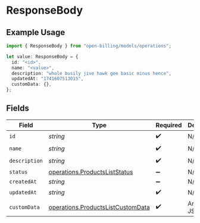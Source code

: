 # ResponseBody

## Example Usage

```typescript
import { ResponseBody } from "open-billing/models/operations";

let value: ResponseBody = {
  id: "<id>",
  name: "<value>",
  description: "whole busily jive hawk gee basic minus hence",
  updatedAt: "1741607513015",
  customData: {},
};
```

## Fields

| Field                                                                                  | Type                                                                                   | Required                                                                               | Description                                                                            |
| -------------------------------------------------------------------------------------- | -------------------------------------------------------------------------------------- | -------------------------------------------------------------------------------------- | -------------------------------------------------------------------------------------- |
| `id`                                                                                   | *string*                                                                               | :heavy_check_mark:                                                                     | N/A                                                                                    |
| `name`                                                                                 | *string*                                                                               | :heavy_check_mark:                                                                     | N/A                                                                                    |
| `description`                                                                          | *string*                                                                               | :heavy_check_mark:                                                                     | N/A                                                                                    |
| `status`                                                                               | [operations.ProductsListStatus](../../models/operations/productsliststatus.md)         | :heavy_minus_sign:                                                                     | N/A                                                                                    |
| `createdAt`                                                                            | *string*                                                                               | :heavy_minus_sign:                                                                     | N/A                                                                                    |
| `updatedAt`                                                                            | *string*                                                                               | :heavy_check_mark:                                                                     | N/A                                                                                    |
| `customData`                                                                           | [operations.ProductsListCustomData](../../models/operations/productslistcustomdata.md) | :heavy_check_mark:                                                                     | Any valid JSON value                                                                   |
